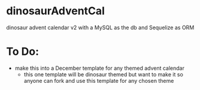 # dinosaurAdventCal
dinosaur advent calendar v2 with a MySQL as the db and Sequelize as ORM

# To Do:
* make this into a December template for any themed advent calendar 
    * this one template will be dinosaur themed but want to make it so anyone can fork and use this template for any chosen theme 

    


